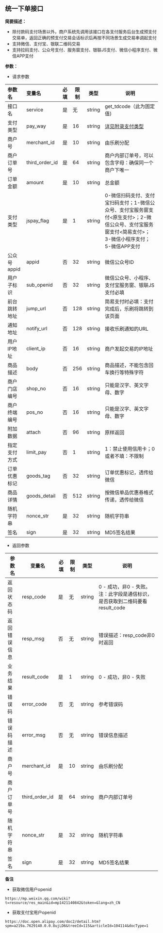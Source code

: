 ## 统一下单接口
**简要描述：** 

- 除付款码支付场景以外，商户系统先调用该接口在各支付服务后台生成预支付交易单，返回正确的预支付交易会话标识后再按不同场景生成交易串调起支付
- 支持微信、支付宝、银联二维码交易
- 支持拉码支付、公众号支付、服务窗支付、银联JS支付、微信小程序支付、微信APP支付

**参数：** 

- 请求参数

| 参数名       | 变量名         | 必填 | 限制 | 类型   | 说明                                                         |
| :----------- | :------------- | :--- | ---- | ------ | ------------------------------------------------------------ |
| 接口名       | service        | 是   | 无   | string | get_tdcode（此为固定值)                                      |
| 支付类型     | pay_way        | 是   | 16   | string | [详见附录支付类型](#支付类型)                                |
| 商户号       | merchant_id    | 是   | 10   | string | 由乐刷分配                                                   |
| 商户订单号   | third_order_id | 是   | 64   | string | 商户内部订单号，可以包含字母：确保同一个商户下唯一           |
| 订单金额     | amount         | 是   | 10   | string | 总金额                                                       |
| 支付类型     | jspay_flag     | 是   | 1    | string | 0-微信扫码支付、支付宝扫码支付；1-微信公众号、支付宝服务窗支付<原生支付>；2-微信公众号、支付宝服务窗支付<简易支付>；3-微信小程序支付；5-微信APP支付 |
| 公众号appid  | appid          | 否   | 32   | string | 微信公众号ID                                                 |
| 用户子标识   | sub_openid     | 否   | 32   | string | 微信公众号、小程序、支付宝服务窗、银联JS支付必填             |
| 前台跳转地址 | jump_url       | 否   | 128  | string | 简易支付时必填：支付完成后，乐刷将跳转到该页面               |
| 通知地址     | notify_url     | 否   | 128  | string | 接收乐刷通知的URL                                            |
| 用户IP地址   | client_ip      | 否   | 16   | string | 商户发起交易的IP地址                                         |
| 商品描述     | body           | 否   | 256  | string | 商品描述，不能包含回车换行等特殊字符                         |
| 商户门店编号 | shop_no        | 否   | 16   | string | 只能是汉字、英文字母、数字                                   |
| 商户终端编号 | pos_no         | 否   | 16   | string | 只能是汉字、英文字母、数字                                   |
| 附加数据     | attach         | 否   | 96   | string | 原样返回                                                     |
| 指定支付方式 | limit_pay      | 否   | 1    | string | 1：禁止使用信用卡；0或者不填：不限制                         |
| 订单优惠标记 | goods_tag      | 否   | 32   | string | 订单优惠标记，透传给微信                                     |
| 商品详情     | goods_detail   | 否   | 512  | string | 按微信单品优惠券格式传递，透传给微信                         |
| 随机字符串   | nonce_str      | 是   | 32   | string | 随机字符串                                                   |
| 签名         | sign           | 是   | 32   | string | MD5签名结果                                                  |
- 返回参数

| 参数名       | 变量名         | 必填 | 限制 | 类型   | 说明                                                         |
| ------------ | -------------- | ---- | ---- | ------ | ------------------------------------------------------------ |
| 返回状态码   | resp_code      | 是   | 无   | string | 0 - 成功，非0 - 失败。注：此字段是通信标识，是否获取到二维码要看result_code |
| 返回错误信息 | resp_msg       | 否   | 无   | string | 错误描述：resp_code非0时返回                                 |
| 业务结果     | result_code    | 是   | 1    | string | 0 - 成功，非0 - 失败                                         |
| 错误码       | error_code     | 否   | 无   | string | 参考错误码                                                   |
| 错误码描述   | error_msg      | 否   | 无   | string | 错误信息描述                                                 |
| 商户号       | merchant_id    | 是   | 10   | string | 由乐刷分配                                                   |
| 商户订单号   | third_order_id | 是   | 64   | string | 商户内部订单号                                               |
| 随机字符串   | nonce_str      | 是   | 32   | string | 随机字符串                                                   |
| 签名         | sign           | 是   | 32   | string | MD5签名结果                                                  |

 **备注** 
- 获取微信用户openid
```
https://mp.weixin.qq.com/wiki?t=resource/res_main&id=mp1421140842&token=&lang=zh_CN
```
- 获取支付宝用户openid
```
https://doc.open.alipay.com/doc2/detail.htm?spm=a219a.7629140.0.0.8ujLD6&treeId=115&articleId=104114&docType=1
